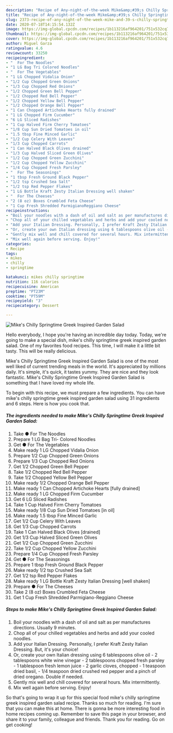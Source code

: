 ```yaml
---
description: "Recipe of Any-night-of-the-week Mike&amp;#39;s Chilly Springtime Greek Inspired Garden Salad"
title: "Recipe of Any-night-of-the-week Mike&amp;#39;s Chilly Springtime Greek Inspired Garden Salad"
slug: 2373-recipe-of-any-night-of-the-week-mike-and-39-s-chilly-springtime-greek-inspired-garden-salad
date: 2020-07-18T14:15:54.132Z
image: https://img-global.cpcdn.com/recipes/1b113216af964201/751x532cq70/mikes-chilly-springtime-greek-inspired-garden-salad-recipe-main-photo.jpg
thumbnail: https://img-global.cpcdn.com/recipes/1b113216af964201/751x532cq70/mikes-chilly-springtime-greek-inspired-garden-salad-recipe-main-photo.jpg
cover: https://img-global.cpcdn.com/recipes/1b113216af964201/751x532cq70/mikes-chilly-springtime-greek-inspired-garden-salad-recipe-main-photo.jpg
author: Miguel Garza
ratingvalue: 4.6
reviewcount: 33250
recipeingredient:
- "  For The Noodles"
- "1 LG Bag Tri Colored Noodles"
- "  For The Vegetables"
- "1 LG Chopped Vidalia Onion"
- "1/2 Cup Chopped Green Onions"
- "1/3 Cup Chopped Red Onions"
- "1/2 Chopped Green Bell Pepper"
- "1/2 Chopped Red Bell Pepper"
- "1/2 Chopped Yellow Bell Pepper"
- "1/2 Chopped Orange Bell Pepper"
- "1 Can Chopped Artichoke Hearts fully drained"
- "1 LG Chopped Firm Cucumber"
- "6 LG Sliced Radishes"
- "1 Cup Halved Firm Cherry Tomatoes"
- "1/8 Cup Sun Dried Tomatoes in oil"
- "1.5 tbsp Fine Minced Garlic"
- "1/2 Cup Celery With Leaves"
- "1/3 Cup Chopped Carrots"
- "1 Can Halved Black Olives drained"
- "1/3 Cup Halved Sliced Green Olives"
- "1/2 Cup Chopped Green Zucchini"
- "1/2 Cup Chopped Yellow Zucchini"
- "1/4 Cup Chopped Fresh Parsley"
- "  For The Seasonings"
- "1 tbsp Fresh Ground Black Pepper"
- "1/2 tsp Crushed Sea Salt"
- "1/2 tsp Red Pepper Flakes"
- "1 LG Bottle Kraft Zesty Italian Dressing well shaken"
- "  For The Cheeses"
- "2 (8 oz) Boxes Crumbled Feta Cheese"
- "1 Cup Fresh Shredded ParmigianoReggiano Cheese"
recipeinstructions:
- "Boil your noodles with a dash of oil and salt as per manufactures directions. Usually 9 minutes."
- "Chop all of your chilled vegetables and herbs and add your cooled noodles."
- "Add your Italian Dressing. Personally, I prefer Kraft Zesty Italian Dressing. But, it&#39;s your choice!"
- "Or, create your own Italian dressing using 6 tablespoons olive oil - 2 tablespoons white wine vinegar - 2 tablespoons chopped fresh parsley - 1 tablespoon fresh lemon juice - 2 garlic cloves, chopped - 1 teaspoon dried basil, - 1/4 teaspoon dried crushed red pepper and a pinch of dried oregano. Double if needed."
- "Gently mix well and chill covered for several hours. Mix intermittently."
- "Mix well again before serving. Enjoy!"
categories:
- Recipe
tags:
- mikes
- chilly
- springtime

katakunci: mikes chilly springtime 
nutrition: 116 calories
recipecuisine: American
preptime: "PT23M"
cooktime: "PT59M"
recipeyield: "3"
recipecategory: Dessert

---
```



![Mike&#39;s Chilly Springtime Greek Inspired Garden Salad](https://img-global.cpcdn.com/recipes/1b113216af964201/751x532cq70/mikes-chilly-springtime-greek-inspired-garden-salad-recipe-main-photo.jpg)

Hello everybody, I hope you're having an incredible day today. Today, we're going to make a special dish, mike&#39;s chilly springtime greek inspired garden salad. One of my favorites food recipes. This time, I will make it a little bit tasty. This will be really delicious.



Mike&#39;s Chilly Springtime Greek Inspired Garden Salad is one of the most well liked of current trending meals in the world. It's appreciated by millions daily. It's simple, it's quick, it tastes yummy. They are nice and they look fantastic. Mike&#39;s Chilly Springtime Greek Inspired Garden Salad is something that I have loved my whole life.


To begin with this recipe, we must prepare a few ingredients. You can have mike&#39;s chilly springtime greek inspired garden salad using 31 ingredients and 6 steps. Here is how you cook that.

<!--inarticleads1-->

##### The ingredients needed to make Mike&#39;s Chilly Springtime Greek Inspired Garden Salad:

1. Take  ● For The Noodles
1. Prepare 1 LG Bag Tri- Colored Noodles
1. Get  ● For The Vegetables
1. Make ready 1 LG Chopped Vidalia Onion
1. Prepare 1/2 Cup Chopped Green Onions
1. Prepare 1/3 Cup Chopped Red Onions
1. Get 1/2 Chopped Green Bell Pepper
1. Take 1/2 Chopped Red Bell Pepper
1. Take 1/2 Chopped Yellow Bell Pepper
1. Make ready 1/2 Chopped Orange Bell Pepper
1. Make ready 1 Can Chopped Artichoke Hearts [fully drained]
1. Make ready 1 LG Chopped Firm Cucumber
1. Get 6 LG Sliced Radishes
1. Take 1 Cup Halved Firm Cherry Tomatoes
1. Make ready 1/8 Cup Sun Dried Tomatoes [in oil]
1. Make ready 1.5 tbsp Fine Minced Garlic
1. Get 1/2 Cup Celery With Leaves
1. Get 1/3 Cup Chopped Carrots
1. Take 1 Can Halved Black Olives [drained]
1. Get 1/3 Cup Halved Sliced Green Olives
1. Get 1/2 Cup Chopped Green Zucchini
1. Take 1/2 Cup Chopped Yellow Zucchini
1. Prepare 1/4 Cup Chopped Fresh Parsley
1. Get  ● For The Seasonings
1. Prepare 1 tbsp Fresh Ground Black Pepper
1. Make ready 1/2 tsp Crushed Sea Salt
1. Get 1/2 tsp Red Pepper Flakes
1. Make ready 1 LG Bottle Kraft Zesty Italian Dressing [well shaken]
1. Prepare  ● For The Cheeses
1. Take 2 (8 oz) Boxes Crumbled Feta Cheese
1. Get 1 Cup Fresh Shredded Parmigiano-Reggiano Cheese




<!--inarticleads2-->

##### Steps to make Mike&#39;s Chilly Springtime Greek Inspired Garden Salad:

1. Boil your noodles with a dash of oil and salt as per manufactures directions. Usually 9 minutes.
1. Chop all of your chilled vegetables and herbs and add your cooled noodles.
1. Add your Italian Dressing. Personally, I prefer Kraft Zesty Italian Dressing. But, it&#39;s your choice!
1. Or, create your own Italian dressing using 6 tablespoons olive oil - 2 tablespoons white wine vinegar - 2 tablespoons chopped fresh parsley - 1 tablespoon fresh lemon juice - 2 garlic cloves, chopped - 1 teaspoon dried basil, - 1/4 teaspoon dried crushed red pepper and a pinch of dried oregano. Double if needed.
1. Gently mix well and chill covered for several hours. Mix intermittently.
1. Mix well again before serving. Enjoy!




So that's going to wrap it up for this special food mike&#39;s chilly springtime greek inspired garden salad recipe. Thanks so much for reading. I'm sure that you can make this at home. There is gonna be more interesting food in home recipes coming up. Remember to save this page in your browser, and share it to your family, colleague and friends. Thank you for reading. Go on get cooking!
